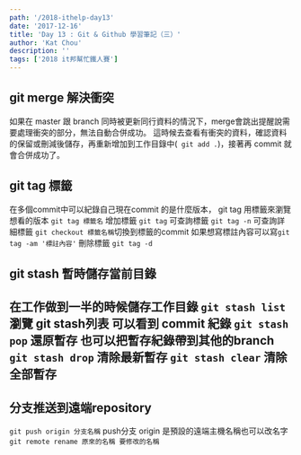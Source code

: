 ```yaml
---
path: '/2018-ithelp-day13'
date: '2017-12-16'
title: 'Day 13 : Git & Github 學習筆記（三）'
author: 'Kat Chou'
description: ''
tags: ['2018 it邦幫忙鐵人賽']
---
```


## git merge 解決衝突
如果在 master 跟 branch 同時被更新同行資料的情況下，merge會跳出提醒說需要處理衝突的部分，無法自動合併成功。
這時候去查看有衝突的資料，確認資料的保留或刪減後儲存，再重新增加到工作目錄中(``` git add .```)，接著再 commit 就會合併成功了。
## git tag 標籤
在多個commit中可以紀錄自己現在commit 的是什麼版本， git tag 用標籤來瀏覽想看的版本
```git tag 標籤名``` 增加標籤
```git tag``` 可查詢標籤
```git tag -n``` 可查詢詳細標籤
```git checkout 標籤名稱```切換到標籤的commit 
如果想寫標註內容可以寫```git tag -am '標註內容'```
刪除標籤 ```git tag -d```

## git stash 暫時儲存當前目錄
在工作做到一半的時候儲存工作目錄
```git stash list``` 瀏覽 git stash列表
可以看到 commit 紀錄
```git stash pop``` 還原暫存
也可以把暫存紀錄帶到其他的branch
```git stash drop``` 清除最新暫存
```git stash clear``` 清除全部暫存
----------
## 分支推送到遠端repository
```git push origin 分支名稱``` push分支
origin 是預設的遠端主機名稱也可以改名字 
```git remote rename 原來的名稱 要修改的名稱```


